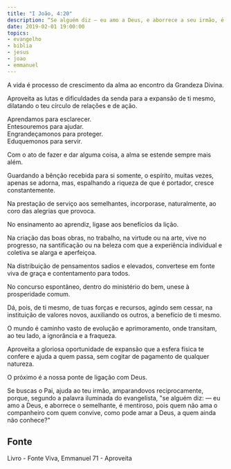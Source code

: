 ```yaml
---
title: "I João, 4:20"
description: “Se alguém diz — eu amo a Deus, e aborrece a seu irmão, é mentiroso. Pois quem não ama o seu irmão, ao qual viu, como pode amar a Deus, a quem não viu?”
date: 2019-02-01 19:00:00
topics: 
- evangelho
- biblia
- jesus
- joao
- emmanuel
---
```


A vida é processo de crescimento da alma ao encontro da Grandeza Divina.

Aproveita as lutas e dificuldades da senda para a expansão de ti mesmo,
dilatando o teu círculo de relações e de ação.

Aprendamos para esclarecer.  
Entesouremos para ajudar.  
Engrandeçamo­nos para proteger.  
Eduquemo­nos para servir.  

Com o ato de fazer e dar alguma coisa, a alma se estende sempre mais
além.

Guardando a bênção recebida para si somente, o espírito, muitas vezes,
apenas se adorna, mas, espalhando a riqueza de que é portador, cresce
constantemente.

Na prestação de serviço aos semelhantes, incorpora­se, naturalmente, ao
coro das alegrias que provoca.

No ensinamento ao aprendiz, liga­se aos benefícios da lição.

Na criação das boas obras, no trabalho, na virtude ou na arte, vive no
progresso, na santificação ou na beleza com que a experiência individual e coletiva
se alarga e aperfeiçoa.

Na distribuição de pensamentos sadios e elevados, converte­se em fonte
viva de graça e contentamento para todos.

No concurso espontâneo, dentro do ministério do bem, une­se à
prosperidade comum.

Dá, pois, de ti mesmo, de tuas forças e recursos, agindo sem cessar, na
instituição de valores novos, auxiliando os outros, a benefício de ti mesmo.

O mundo é caminho vasto de evolução e aprimoramento, onde transitam, ao
teu lado, a ignorância e a fraqueza.

Aproveita a gloriosa oportunidade de expansão que a esfera física te
confere e ajuda a quem passa, sem cogitar de pagamento de qualquer natureza.

O próximo é a nossa ponte de ligação com Deus.

Se buscas o Pai, ajuda ao teu irmão, amparando­vos reciprocamente,
porque, segundo a palavra iluminada do evangelista, "se alguém diz: — eu amo a
Deus, e aborrece o semelhante, é mentiroso, pois quem não ama o companheiro com
quem convive, como pode amar a Deus, a quem ainda não conhece?"


## Fonte
Livro - Fonte Viva, Emmanuel
71 - Aproveita
